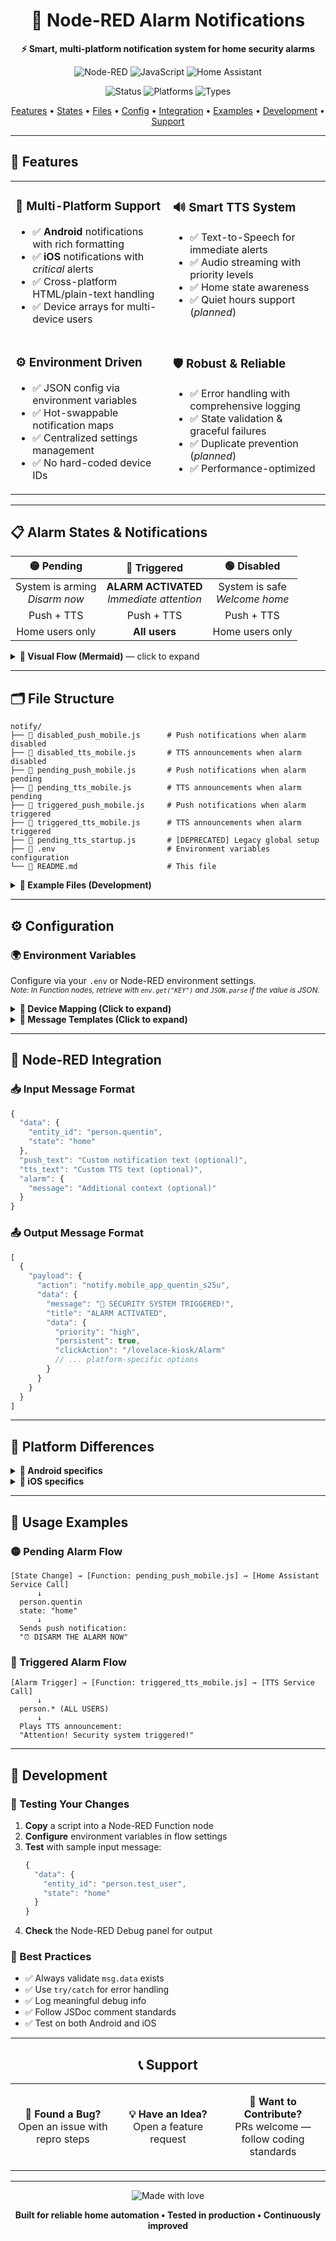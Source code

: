 <!-- markdownlint-disable MD033 MD041 MD036 MD022 MD032 MD013 MD031 -->

<div align="center">

<h1>🔔 Node-RED Alarm Notifications</h1>

<p><strong>⚡ Smart, multi-platform notification system for home security alarms</strong></p>

<p>
  <img src="https://img.shields.io/badge/Node--RED-8F0000?style=for-the-badge&logo=nodered&logoColor=white" alt="Node-RED">
  <img src="https://img.shields.io/badge/JavaScript-F7DF1E?style=for-the-badge&logo=javascript&logoColor=black" alt="JavaScript">
  <img src="https://img.shields.io/badge/Home_Assistant-41BDF5?style=for-the-badge&logo=home-assistant&logoColor=white" alt="Home Assistant">
</p>

<p>
  <img src="https://img.shields.io/badge/status-production_ready-brightgreen" alt="Status">
  <img src="https://img.shields.io/badge/platforms-Android_|_iOS-blue" alt="Platforms">
  <img src="https://img.shields.io/badge/notifications-Push_|_TTS-orange" alt="Types">
</p>

<p>
  <a href="#features">Features</a> •
  <a href="#alarm-states--notifications">States</a> •
  <a href="#file-structure">Files</a> •
  <a href="#configuration">Config</a> •
  <a href="#node-red-integration">Integration</a> •
  <a href="#usage-examples">Examples</a> •
  <a href="#development">Development</a> •
  <a href="#support">Support</a>
</p>

</div>

---

## 🚀 Features

<table>
<tr>
<td width="50%" valign="top">

<h3>📱 <strong>Multi-Platform Support</strong></h3>

- ✅ <strong>Android</strong> notifications with rich formatting  
- ✅ <strong>iOS</strong> notifications with <em>critical</em> alerts  
- ✅ Cross-platform HTML/plain-text handling  
- ✅ Device arrays for multi-device users

</td>
<td width="50%" valign="top">

<h3>🔊 <strong>Smart TTS System</strong></h3>

- ✅ Text-to-Speech for immediate alerts  
- ✅ Audio streaming with priority levels  
- ✅ Home state awareness  
- ✅ Quiet hours support (<em>planned</em>)

</td>
</tr>
<tr>
<td width="50%" valign="top">

<h3>⚙️ <strong>Environment Driven</strong></h3>

- ✅ JSON config via environment variables  
- ✅ Hot-swappable notification maps  
- ✅ Centralized settings management  
- ✅ No hard-coded device IDs

</td>
<td width="50%" valign="top">

<h3>🛡️ <strong>Robust & Reliable</strong></h3>

- ✅ Error handling with comprehensive logging  
- ✅ State validation & graceful failures  
- ✅ Duplicate prevention (<em>planned</em>)  
- ✅ Performance-optimized

</td>
</tr>
</table>

---

## 📋 Alarm States & Notifications

<div align="center">

| 🟡 **Pending** | 🔴 **Triggered** | 🟢 **Disabled** |
|:---:|:---:|:---:|
| System is arming<br><em>Disarm now</em> | <strong>ALARM ACTIVATED</strong><br><em>Immediate attention</em> | System is safe<br><em>Welcome home</em> |
| Push + TTS | Push + TTS | Push + TTS |
| Home users only | <strong>All users</strong> | Home users only |

</div>

<details>
<summary><b>👀 Visual Flow (Mermaid)</b> — click to expand</summary>

```mermaid
flowchart TD
  A[State Change / Alarm Event] -->|pending| B[Function: pending_*]
  A -->|triggered| C[Function: triggered_*]
  A -->|disabled| D[Function: disabled_*]

  B --> E[Push (home users)]
  B --> F[TTS (home users)]

  C --> G[Push (all users)]
  C --> H[TTS (all users)]

  D --> I[Push (home users)]
  D --> J[TTS (home users)]

  E & F & G & H & I & J --> K[Home Assistant Services]
```
</details>

---

## 🗂️ File Structure

```
notify/
├── 📄 disabled_push_mobile.js      # Push notifications when alarm disabled
├── 📄 disabled_tts_mobile.js       # TTS announcements when alarm disabled
├── 📄 pending_push_mobile.js       # Push notifications when alarm pending
├── 📄 pending_tts_mobile.js        # TTS announcements when alarm pending
├── 📄 triggered_push_mobile.js     # Push notifications when alarm triggered
├── 📄 triggered_tts_mobile.js      # TTS announcements when alarm triggered
├── 📄 pending_tts_startup.js       # [DEPRECATED] Legacy global setup
├── 🔧 .env                         # Environment variables configuration
└── 📖 README.md                    # This file
```

<details>
<summary><b>📂 Example Files (Development)</b></summary>

```
├── 📄 disabled_push_mobile_improved.js    # Enhanced version with better error handling
├── 📄 example_cached_notification.js      # Performance caching example
└── 📄 settings_helper_example.js          # functionGlobalContext helper functions
```

</details>

---

## ⚙️ Configuration

### 🌍 Environment Variables
Configure via your `.env` or Node-RED environment settings.  
<sub><em>Note: In Function nodes, retrieve with <code>env.get("KEY")</code> and <code>JSON.parse</code> if the value is JSON.</em></sub>

<details>
<summary><b>🔧 Device Mapping (Click to expand)</b></summary>

```json
{
  "NOTIFY_MAP_ANDROID": {
    "person.quentin": [
      "notify.mobile_app_quentin_s25u",
      "notify.mobile_app_quentin_g7u"
    ],
    "person.alana": "notify.mobile_app_alana_s22u",
    "person.betty": "notify.mobile_app_betty_s24u"
  },
  "NOTIFY_MAP_IOS": {
    "person.quentin": "notify.mobile_app_quentin_ipad_pro_13",
    "garage_notify": "notify.mobile_app_quentin_ipad_pro_13"
  }
}
```
</details>

<details>
<summary><b>💬 Message Templates (Click to expand)</b></summary>

```json
{
  "ALARM_TRIGGERED_PUSH": "🚨 SECURITY SYSTEM TRIGGERED! Check immediately!",
  "ALARM_TRIGGERED_TTS": "Attention! The security system has been triggered!",
  "ALARM_PENDING_PUSH": "⏰ DISARM THE ALARM NOW",
  "ALARM_PENDING_TTS": "The security system is armed. Please disarm the alarm.",
  "ALARM_DISABLED_PUSH": "✅ Security system disabled. Welcome home!",
  "ALARM_DISABLED_TTS": "The security system has been disabled. You can relax now."
}
```
</details>

---

## 🔌 Node-RED Integration

### 📥 Input Message Format

```javascript
{
  "data": {
    "entity_id": "person.quentin",
    "state": "home"
  },
  "push_text": "Custom notification text (optional)",
  "tts_text": "Custom TTS text (optional)",
  "alarm": {
    "message": "Additional context (optional)"
  }
}
```

### 📤 Output Message Format

```javascript
[
  {
    "payload": {
      "action": "notify.mobile_app_quentin_s25u",
      "data": {
        "message": "🚨 SECURITY SYSTEM TRIGGERED!",
        "title": "ALARM ACTIVATED",
        "data": {
          "priority": "high",
          "persistent": true,
          "clickAction": "/lovelace-kiosk/Alarm"
          // ... platform-specific options
        }
      }
    }
  }
]
```

---

## 🎯 Platform Differences

<details>
<summary><b>🤖 Android specifics</b></summary>

```javascript
// Rich HTML formatting
message: "🚨<b>ALARM TRIGGERED</b>🚨"

// Android-specific features
data: {
  sticky: true,
  chronometer: true,
  notification_icon: "mdi:alarm-light",
  color: "#ff0000"
}
```
</details>

<details>
<summary><b>🍎 iOS specifics</b></summary>

```javascript
// Plain text only
message: "🚨ALARM TRIGGERED🚨"

// iOS-specific features
data: {
  push: {
    sound: { critical: 1, volume: 1.0 },
    "interruption-level": "time-sensitive"
  }
}
```
</details>

---

## 🚦 Usage Examples

### 🟡 Pending Alarm Flow

```
[State Change] → [Function: pending_push_mobile.js] → [Home Assistant Service Call]
      ↓
  person.quentin 
  state: "home"
      ↓
  Sends push notification:
  "⏰ DISARM THE ALARM NOW"
```

### 🔴 Triggered Alarm Flow

```
[Alarm Trigger] → [Function: triggered_tts_mobile.js] → [TTS Service Call]
      ↓
  person.* (ALL USERS)
      ↓
  Plays TTS announcement:
  "Attention! Security system triggered!"
```

---

## 🔧 Development

### 🧪 Testing Your Changes

1. **Copy** a script into a Node-RED Function node  
2. **Configure** environment variables in flow settings  
3. **Test** with sample input message:
   ```javascript
   {
     "data": {
       "entity_id": "person.test_user",
       "state": "home"
     }
   }
   ```
4. **Check** the Node-RED Debug panel for output

### 📝 Best Practices

- ✅ Always validate `msg.data` exists  
- ✅ Use `try/catch` for error handling  
- ✅ Log meaningful debug info  
- ✅ Follow JSDoc comment standards  
- ✅ Test on both Android and iOS

---

<div align="center">

## 📞 Support

<table>
<tr>
<td align="center" width="33%">

**🐛 Found a Bug?**<br>
Open an issue with repro steps

</td>
<td align="center" width="33%">

**💡 Have an Idea?**<br>
Open a feature request

</td>
<td align="center" width="33%">

**🤝 Want to Contribute?**<br>
PRs welcome — follow coding standards

</td>
</tr>
</table>

<hr>

<p>
  <img src="https://img.shields.io/badge/Made_with-❤️_and_☕-red?style=for-the-badge" alt="Made with love">
</p>

<strong>Built for reliable home automation • Tested in production • Continuously improved</strong>

</div>
